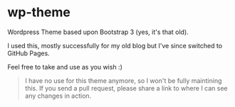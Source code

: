 # wp-theme
Wordpress Theme based upon Bootstrap 3 (yes, it's that old).

I used this, mostly successfully for my old blog but I've since switched to GitHub Pages.

Feel free to take and use as you wish :)

> I have no use for this theme anymore, so I won't be fully maintining this. If you send a pull request, please share a link to where I can see any changes in action.
